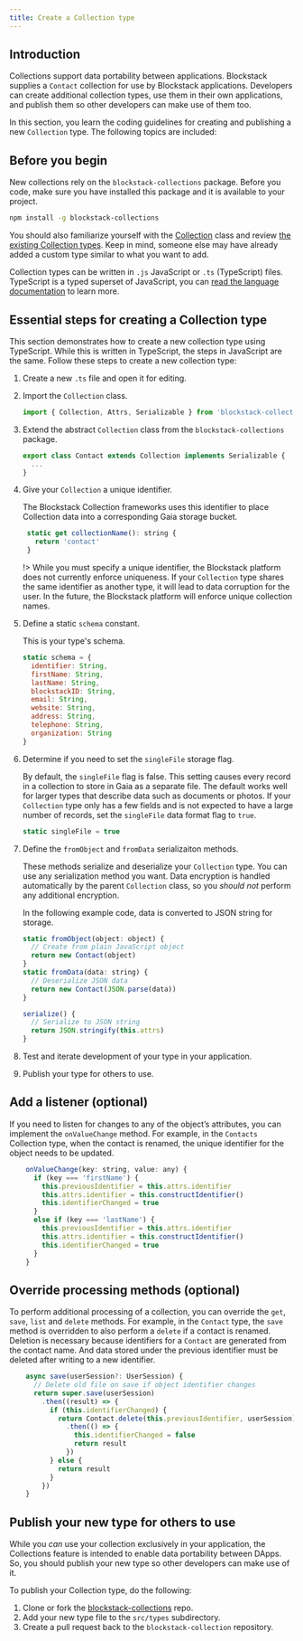 ```yaml
---
title: Create a Collection type
---
```


## Introduction

Collections support data portability between applications. Blockstack supplies a `Contact` collection for use by Blockstack applications. Developers can create additional collection types, use them in their own applications, and publish them so other developers can make use of them too.

In this section, you learn the coding guidelines for creating and publishing a new `Collection` type. The following topics are included:

## Before you begin

New collections rely on the `blockstack-collections` package. Before you code, make sure you have installed this package and it is available to your project.

```bash
npm install -g blockstack-collections
```

You should also familiarize yourself with the [Collection](https://github.com/blockstack/blockstack-collections/blob/master/src/types/collection.ts) class and review [the existing Collection types](https://github.com/blockstack/blockstack-collections/tree/master/src/types). Keep in mind, someone else may have already added a custom type similar to what you want to add.

Collection types can be written in `.js` JavaScript or `.ts` (TypeScript) files. TypeScript is a typed superset of JavaScript, you can [read the language documentation](https://www.typescriptlang.org/) to learn more.

## Essential steps for creating a Collection type

This section demonstrates how to create a new collection type using TypeScript. While this is written in TypeScript, the steps in JavaScript are the same. Follow these steps to create a new collection type:

1. Create a new `.ts` file and open it for editing.
2. Import the `Collection` class.

   ```js
   import { Collection, Attrs, Serializable } from 'blockstack-collections';
   ```

3. Extend the abstract `Collection` class from the `blockstack-collections` package.

   ```js
   export class Contact extends Collection implements Serializable {
     ...
   }
   ```

4. Give your `Collection` a unique identifier.

   The Blockstack Collection frameworks uses this identifier to place Collection data into a corresponding Gaia storage bucket.

   ```js
    static get collectionName(): string {
      return 'contact'
    }
   ```

   !> While you must specify a unique identifier, the Blockstack platform does not currently enforce uniqueness. If your `Collection` type shares the same identifier as another type, it will lead to data corruption for the user. In the future, the Blockstack platform will enforce unique collection names.

5. Define a static `schema` constant.

   This is your type's schema.

   ```jsx
   static schema = {
     identifier: String,
     firstName: String,
     lastName: String,
     blockstackID: String,
     email: String,
     website: String,
     address: String,
     telephone: String,
     organization: String
   }
   ```

6. Determine if you need to set the `singleFile` storage flag.

   By default, the `singleFile` flag is false. This setting causes every record in a collection to store in Gaia as a separate file. The default works well for larger types that describe data such as documents or photos. If your `Collection` type only has a few fields and is not expected to have a large number of records, set the `singleFile` data format flag to `true`.

   ```jsx
   static singleFile = true
   ```

7. Define the `fromObject` and `fromData` serializaiton methods.

   These methods serialize and deserialize your `Collection` type. You can use any serialization method you want. Data encryption is handled automatically by the parent `Collection` class, so you _should not_ perform any additional encryption.

   In the following example code, data is converted to JSON string for storage.

   ```jsx
   static fromObject(object: object) {
     // Create from plain JavaScript object
     return new Contact(object)
   }
   static fromData(data: string) {
     // Deserialize JSON data
     return new Contact(JSON.parse(data))
   }

   serialize() {
     // Serialize to JSON string
     return JSON.stringify(this.attrs)
   }
   ```

8. Test and iterate development of your type in your application.
9. Publish your type for others to use.

## Add a listener (optional)

If you need to listen for changes to any of the object’s attributes, you can implement the `onValueChange` method. For example, in the `Contacts` Collection type, when the contact is renamed, the unique identifier for the object needs to be updated.

```jsx
    onValueChange(key: string, value: any) {
      if (key === 'firstName') {
        this.previousIdentifier = this.attrs.identifier
        this.attrs.identifier = this.constructIdentifier()
        this.identifierChanged = true
      }
      else if (key === 'lastName') {
        this.previousIdentifier = this.attrs.identifier
        this.attrs.identifier = this.constructIdentifier()
        this.identifierChanged = true
      }
    }
```

## Override processing methods (optional)

To perform additional processing of a collection, you can override the `get`, `save`, `list` and `delete` methods. For example, in the `Contact` type, the `save` method is overridden to also perform a `delete` if a contact is renamed. Deletion is necessary because identifiers for a `Contact` are generated from the contact name. And data stored under the previous identifier must be deleted after writing to a new identifier.

```jsx
    async save(userSession?: UserSession) {
      // Delete old file on save if object identifier changes
      return super.save(userSession)
        .then((result) => {
          if (this.identifierChanged) {
            return Contact.delete(this.previousIdentifier, userSession)
              .then(() => {
                this.identifierChanged = false
                return result
              })
          } else {
            return result
          }
        })
    }
```

## Publish your new type for others to use

While you _can_ use your collection exclusively in your application, the Collections feature is intended to enable data portability between DApps. So, you should publish your new type so other developers can make use of it.

To publish your Collection type, do the following:

1. Clone or fork the [blockstack-collections](https://github.com/blockstack/blockstack-collections) repo.
2. Add your new type file to the `src/types` subdirectory.
3. Create a pull request back to the `blockstack-collection` repository.
